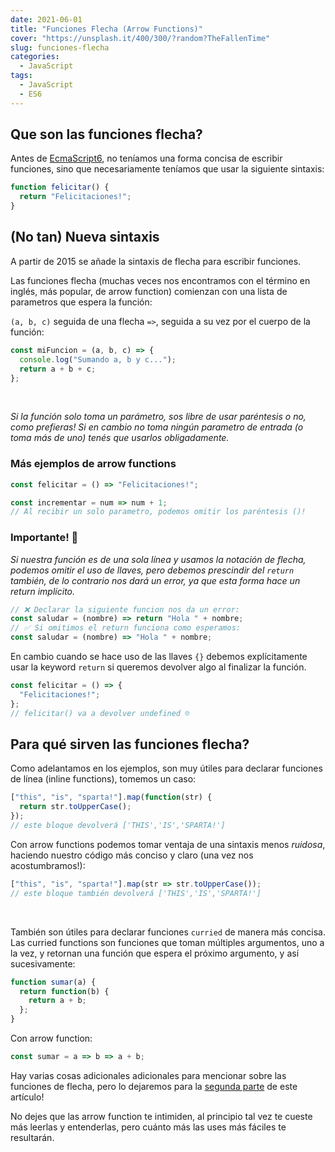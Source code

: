 ```yaml
---
date: 2021-06-01
title: "Funciones Flecha (Arrow Functions)"
cover: "https://unsplash.it/400/300/?random?TheFallenTime"
slug: funciones-flecha
categories:
  - JavaScript
tags:
  - JavaScript
  - ES6
---
```


## Que son las funciones flecha?

Antes de [EcmaScript6](https://en.wikipedia.org/wiki/ECMAScript#6th_Edition_%E2%80%93_ECMAScript_2015), no teníamos una forma concisa de escribir funciones, sino que necesariamente teníamos que usar la siguiente sintaxis:

```js
function felicitar() {
  return "Felicitaciones!";
}
```

## (No tan) Nueva sintaxis

A partir de 2015 se añade la sintaxis de flecha para escribir funciones.

Las funciones flecha (muchas veces nos encontramos con el término en inglés, más popular, de arrow function) comienzan con una lista de parametros que espera la función:

`(a, b, c)` seguida de una flecha `=>`, seguida a su vez por el cuerpo de la función:

```js
const miFuncion = (a, b, c) => {
  console.log("Sumando a, b y c...");
  return a + b + c;
};
```

<br/>

_Si la función solo toma un parámetro, sos libre de usar paréntesis o no, como prefieras! Si en cambio no toma ningún parametro de entrada (o toma más de uno) tenés que usarlos obligadamente._

### Más ejemplos de arrow functions

```js
const felicitar = () => "Felicitaciones!";
```

```js
const incrementar = num => num + 1;
// Al recibir un solo parametro, podemos omitir los paréntesis ()!
```

### Importante! 👀

_Si nuestra función es de una sola línea y usamos la notación de flecha, podemos omitir el uso de llaves, pero debemos prescindir del `return` también, de lo contrario nos dará un error, ya que esta forma hace un return implícito._

```js
// ❌ Declarar la siguiente funcion nos da un error:
const saludar = (nombre) => return "Hola " + nombre;
// ✅ Si omitimos el return funciona como esperamos:
const saludar = (nombre) => "Hola " + nombre;
```

En cambio cuando se hace uso de las llaves `{}` debemos explícitamente usar la keyword `return` si queremos devolver algo al finalizar la función.

```js
const felicitar = () => {
  "Felicitaciones!";
};
// felicitar() va a devolver undefined ☹️
```

## Para qué sirven las funciones flecha?

Como adelantamos en los ejemplos, son muy útiles para declarar funciones de línea (inline functions), tomemos un caso:

```js
["this", "is", "sparta!"].map(function(str) {
  return str.toUpperCase();
});
// este bloque devolverá ['THIS','IS','SPARTA!']
```

Con arrow functions podemos tomar ventaja de una sintaxis menos _ruidosa_, haciendo nuestro código más conciso y claro (una vez nos acostumbramos!):

```js
["this", "is", "sparta!"].map(str => str.toUpperCase());
// este bloque también devolverá ['THIS','IS','SPARTA!']
```

<br/>

También son útiles para declarar funciones `curried` de manera más concisa. Las curried functions son funciones que toman múltiples argumentos, uno a la vez, y retornan una función que espera el próximo argumento, y así sucesivamente:

```js
function sumar(a) {
  return function(b) {
    return a + b;
  };
}
```

Con arrow function:

```js
const sumar = a => b => a + b;
```

Hay varias cosas adicionales adicionales para mencionar sobre las funciones de flecha, pero lo dejaremos para la [segunda parte](https://programandoconresaca.netlify.com/funciones-flecha-p2) de este artículo!

No dejes que las arrow function te intimiden, al principio tal vez te cueste más leerlas y entenderlas, pero cuánto más las uses más fáciles te resultarán.
